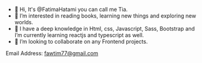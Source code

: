 - 👋 Hi, It's @FatimaHatami you can call me Tia.
- 👀 I’m interested in reading books, learning new things and exploring new worlds.
- 🌱 I have a deep knowledge in Html, css, Javascript, Sass, Bootstrap and I’m currently learning reactjs and typescript as well.
- 💞️ I’m looking to collaborate on any Frontend projects.
<!-- - 📫 How to reach me ... -->
Email Address: fawtim77@gmail.com
<!---
FatimaHatami/FatimaHatami is a ✨ special ✨ repository because its `README.md` (this file) appears on your GitHub profile.
You can click the Preview link to take a look at your changes.
--->
